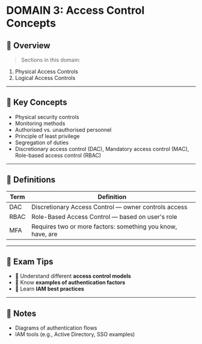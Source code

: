 # DOMAIN 3: Access Control Concepts

## 📖 Overview
> Sections in this domain:

1. Physical Access Controls
2. Logical Access Controls

---

## 🔑 Key Concepts

- Physical security controls
- Monitoring methods
- Authorised vs. unauthorised personnel
- Principle of least privilege
- Segregation of duties
- Discretionary access control (DAC), Mandatory access control (MAC), Role-based access control (RBAC)

---

## 📌 Definitions

| Term | Definition |
|------|------------|
| DAC | Discretionary Access Control — owner controls access |
| RBAC | Role-Based Access Control — based on user's role |
| MFA | Requires two or more factors: something you know, have, are |

---

## 🧠 Exam Tips

- 🔸 Understand different **access control models**
- 🔸 Know **examples of authentication factors**
- 🔸 Learn **IAM best practices**

---

## 📝 Notes

- Diagrams of authentication flows
- IAM tools (e.g., Active Directory, SSO examples)
